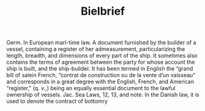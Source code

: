 ---
title: Bielbrief
letter: B
permalink: "/definitions/bielbrief.html"
body: Germ. In European marl-time law. A document furnished by the builder of a vessel,
  containing a register of her admeasurement, particularizing the length, breadth,
  and dimensions of every part of the ship. It sometimes also contains the terms of
  agreement between the party for whose account the ship is built, and the ship-builder.
  It has been termed in English the “grand bill of salein French, “contrat de construction
  ou de la vente d’un vaisseau" and corresponds in a great degree with the English,
  French, and American “register," (q. v.,) being an equally essential document to
  the lawful ownership of vessels. Jac. Sea Laws, 12, 13, and note. In the Danish
  law, it is used to denote the contract of bottomry
published_at: '2018-07-07'
source: Black's Law Dictionary
layout: post
---